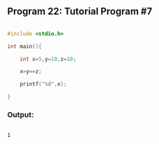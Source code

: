 ## Program 22: Tutorial Program #7

```c 

#include <stdio.h>

int main(){

    int x=5,y=10,z=10;

    x=y==z;

    printf("%d",x);

}

```

### Output:

```

1

```

